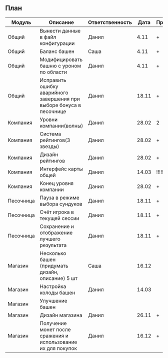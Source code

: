 План
----------------------------------------------------------------
| Модуль    | Описание                                                             | Ответственность | Дата  | Прогресс |
|-----------|----------------------------------------------------------------------|-----------------|-------|----------|
| Общий     | Вынести данные в файл конфигурации                                   | Данил           | 4.11  | +        |
| Общий     | Баланс башен                                                         | Саша            | 4.11  | +        |
| Общий     | Модифицировать башню с уроном по области                             | Данил           | 4.11  | +        |
| Общий     | Исправить ошибку аварийного завершения при выборе бонуса в песочнице | Данил           | 18.11 | +        |
| Компания  | Уровни компании(волны)                                               | Данил           | 28.02 | 2        |
| Компания  | Система рейтингов(3 звезды)                                          | Данил           | 28.02 | +        |
| Компания  | Дизайн рейтингов                                                     | Данил           | 28.02 | +        |
| Компания  | Интерфейс карты общей                                                | Данил           | 14.03 | !!!!!!!! |
| Компания  | Конец уровня компании                                                | Данил           | 28.02 | +        |
| Песочница | Пауза в режиме выбора сундуков                                       | Данил           | 18.11 | +        |
| Песочница | Счёт игрока в текущей сессии                                         | Данил           | 18.11 | +        |
| Песочница | Сохранение и отображение лучшего результата                          | Данил           | 18.11 | +        |
| Магазин   | Несколько башен (придумать дизайн, описание) 5 шт                    | Саша            | 16.12 |          |
| Магазин   | Настройка колоды башен                                               | Данил           | 14.03 |          |
| Магазин   | Улучшение башен                                                      |                 |       |          |
| Магазин   | Дизайн магазина                                                      | Данил           | 26.11 | +        |
| Магазин   | Получение монет после сражения и использование их для покупок        | Данил           | 16.12 | +        |
